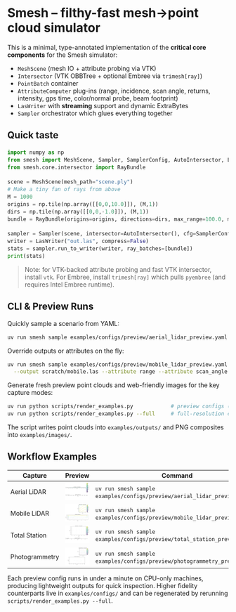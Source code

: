 # Smesh – filthy-fast mesh→point cloud simulator

This is a minimal, type-annotated implementation of the **critical core components**
for the Smesh simulator:

- `MeshScene` (mesh IO + attribute probing via VTK)
- `Intersector` (VTK OBBTree + optional Embree via `trimesh[ray]`)
- `PointBatch` container
- `AttributeComputer` plug-ins (range, incidence, scan angle, returns, intensity, gps time, color/normal probe, beam footprint)
- `LasWriter` with **streaming** support and dynamic ExtraBytes
- `Sampler` orchestrator which glues everything together

## Quick taste

```python
import numpy as np
from smesh import MeshScene, Sampler, SamplerConfig, AutoIntersector, LasWriter
from smesh.core.intersector import RayBundle

scene = MeshScene(mesh_path="scene.ply")
# Make a tiny fan of rays from above
M = 1000
origins = np.tile(np.array([[0,0,10.0]]), (M,1))
dirs = np.tile(np.array([[0,0,-1.0]]), (M,1))
bundle = RayBundle(origins=origins, directions=dirs, max_range=100.0, multi_hit=False, meta={"gps_time": np.arange(M)*1e-3})

sampler = Sampler(scene, intersector=AutoIntersector(), cfg=SamplerConfig())
writer = LasWriter("out.las", compress=False)
stats = sampler.run_to_writer(writer, ray_batches=[bundle])
print(stats)
```

> Note: for VTK-backed attribute probing and fast VTK intersector, install `vtk`.
> For Embree, install `trimesh[ray]` which pulls `pyembree` (and requires Intel Embree runtime).

## CLI & Preview Runs

Quickly sample a scenario from YAML:

```bash
uv run smesh sample examples/configs/preview/aerial_lidar_preview.yaml
```

Override outputs or attributes on the fly:

```bash
uv run smesh sample examples/configs/preview/mobile_lidar_preview.yaml \
  --output scratch/mobile.las --attribute range --attribute scan_angle
```

Generate fresh preview point clouds and web-friendly images for the key capture modes:

```bash
uv run python scripts/render_examples.py            # preview configs (fast)
uv run python scripts/render_examples.py --full     # full-resolution configs
```

The script writes point clouds into `examples/outputs/` and PNG composites into `examples/images/`.

## Workflow Examples

| Capture | Preview | Command |
| --- | --- | --- |
| Aerial LiDAR | ![Aerial LiDAR](examples/images/aerial_lidar.png) | `uv run smesh sample examples/configs/preview/aerial_lidar_preview.yaml` |
| Mobile LiDAR | ![Mobile LiDAR](examples/images/mobile_lidar.png) | `uv run smesh sample examples/configs/preview/mobile_lidar_preview.yaml` |
| Total Station | ![Total Station](examples/images/total_station.png) | `uv run smesh sample examples/configs/preview/total_station_preview.yaml` |
| Photogrammetry | ![Photogrammetry](examples/images/photogrammetry.png) | `uv run smesh sample examples/configs/preview/photogrammetry_preview.yaml` |

Each preview config runs in under a minute on CPU-only machines, producing lightweight outputs for quick inspection. Higher fidelity counterparts live in `examples/configs/` and can be regenerated by rerunning `scripts/render_examples.py --full`.
